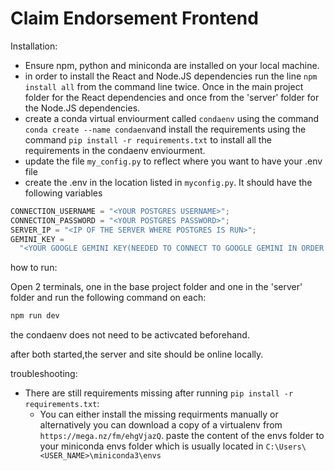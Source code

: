 # Claim Endorsement Frontend

Installation:

- Ensure npm, python and miniconda are installed on your local machine.
- in order to install the React and Node.JS dependencies run the line `npm install all` from the command line twice. Once in the main project folder for the React dependencies and once from the 'server' folder for the Node.JS dependencies.
- create a conda virtual enviourment called `condaenv` using the command `conda create --name condaenv`and install the requirements using the command `pip install -r requirements.txt` to install all the requirements in the condaenv enviourment.
- update the file `my_config.py` to reflect where you want to have your .env file
- create the .env in the location listed in `myconfig.py`. It should have the following variables

```js
CONNECTION_USERNAME = "<YOUR POSTGRES USERNAME>";
CONNECTION_PASSWORD = "<YOUR POSTGRES PASSWORD>";
SERVER_IP = "<IP OF THE SERVER WHERE POSTGRES IS RUN>";
GEMINI_KEY =
  "<YOUR GOOGLE GEMINI KEY(NEEDED TO CONNECT TO GOOGLE GEMINI IN ORDER TO GET EXPLANATIONS)>";
```

how to run:

Open 2 terminals, one in the base project folder and one in the 'server' folder and run the following command on each:

```js
npm run dev
```

the condaenv does not need to be activcated beforehand.

after both started,the server and site should be online locally.

troubleshooting:

- There are still requirements missing after running `pip install -r requirements.txt`:
  - You can either install the missing requirments manually or alternatively you can download a copy of a virtualenv from `https://mega.nz/fm/ehgVjazQ`. paste the content of the envs folder to your miniconda envs folder which is usually located in `C:\Users\<USER_NAME>\miniconda3\envs`
